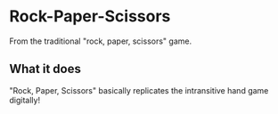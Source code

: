 # Rock-Paper-Scissors
From the traditional "rock, paper, scissors" game.
## What it does
"Rock, Paper, Scissors" basically replicates the intransitive hand game digitally!
